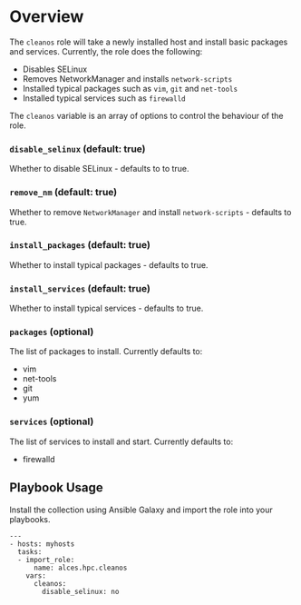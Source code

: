 # Overview
The `cleanos`  role will take a newly installed host and install basic packages and services. Currently, the role does the following:

- Disables SELinux
- Removes NetworkManager and installs `network-scripts` 
- Installed typical packages such as `vim`, `git`  and `net-tools`
- Installed typical services such as `firewalld`

The `cleanos` variable is an array of options to control the behaviour of the role.
### `disable_selinux` (default: true)
Whether to disable SELinux - defaults to to true.

### `remove_nm` (default: true)
Whether to remove `NetworkManager` and install `network-scripts` - defaults to true.

### `install_packages` (default: true)
Whether to install typical packages - defaults to true.

### `install_services` (default: true)
Whether to install typical services - defaults to true.

### `packages` (optional)
The list of packages to install. Currently defaults to:

- vim
- net-tools
- git
- yum

### `services` (optional)

The list of services to install and start. Currently defaults to:

- firewalld

## Playbook Usage
Install the collection using Ansible Galaxy and import the role into your playbooks.
```
---
- hosts: myhosts
  tasks:
  - import_role:
      name: alces.hpc.cleanos
    vars:
      cleanos:
        disable_selinux: no
```
